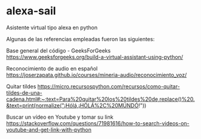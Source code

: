 # alexa-sail
Asistente virtual tipo alexa en python

Algunas de las referencias empleadas fueron las siguientes:

  Base general del código - GeeksForGeeks
  https://www.geeksforgeeks.org/build-a-virtual-assistant-using-python/
  
  Reconocimiento de audio en español
  https://joserzapata.github.io/courses/mineria-audio/reconocimiento_voz/
  
  Quitar tildes
  https://micro.recursospython.com/recursos/como-quitar-tildes-de-una-cadena.html#:~:text=Para%20quitar%20los%20tildes%20de,replace()%20.&text=print(normalize("¡Hólá,¡HÓLÁ%2C%20MÚNDÓ!"))
  
  Buscar un vídeo en Youtube y tomar su link
  https://stackoverflow.com/questions/71981616/how-to-search-videos-on-youtube-and-get-link-with-python
